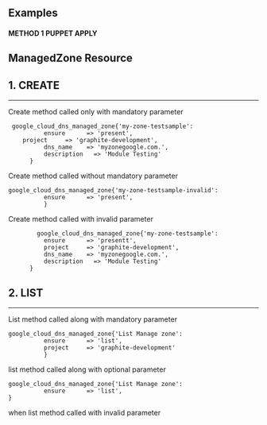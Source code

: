 ## Examples

#### METHOD 1 PUPPET APPLY
## ManagedZone Resource
## 1. CREATE
------------
Create method called only with mandatory parameter 
```puppet
 google_cloud_dns_managed_zone{'my-zone-testsample':
          ensure      => 'present',
    project     => 'graphite-development',
          dns_name    => 'myzonegoogle.com.',
          description   => 'Module Testing'
      }
```

Create method called without mandatory parameter 
```puppet
google_cloud_dns_managed_zone{'my-zone-testsample-invalid':
          ensure      => 'present',
		  }
```
Create method called with invalid parameter 
```puppet
        google_cloud_dns_managed_zone{'my-zone-testsample':
          ensure      => 'presentt',
		  project     => 'graphite-development',
          dns_name    => 'myzonegoogle.com.',
          description   => 'Module Testing'
      }
```

## 2. LIST
------------
List method called along with mandatory parameter 
```puppet
google_cloud_dns_managed_zone{'List Manage zone':
		  ensure      => 'list',
		  project     => 'graphite-development'
          }
```

list method called along with optional parameter
```puppet
google_cloud_dns_managed_zone{'List Manage zone':
		  ensure      => 'list',
}
```

when list method called with invalid parameter 
